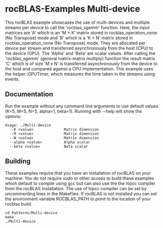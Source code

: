 # rocBLAS-Examples Multi-device 
This rocBLAS example showcases the use of multi-devices and multiple streams per device to call the 'rocblas_sgemm' function. Here, the input matrices are 'A' which is an 'M × K' matrix stored in rocblas_operation_none (No Transpose) mode and 'B' which is a 'K × N' matrix stored in rocblas_operation_none (No Transpose) mode. They are allocated per device per stream and transferred asynchronously from the host (CPU) to the device (GPU). The 'Alpha' and 'Beta' are scalar values. After calling the 'rocblas_sgemm' (general matrix-matrix multiply) function the result matrix 'C' which is of size 'M x N' is transferred asynchronously from the device to the host and compared against a CPU implementation. This example uses the helper::GPUTimer, which measures the time taken in the streams using events.

## Documentation
Run the example without any command line arguments to use default values (K=5, M=5, N=5, alpha=1, beta=1).
Running with --help will show the options:

    Usage: ./Multi-device 
      --K <value>              Matrix dimension
      --M <value>              Matrix dimension
      --N <value>              Matrix dimension
      --alpha <value>          Alpha scalar
      --beta <value>           Beta scalar

## Building
These examples require that you have an installation of rocBLAS on your machine. You do not require sudo or other access to build these examples which default to compile using gcc but can also use the the hipcc compiler from the rocBLAS installation. The use of hipcc compiler can be set by uncommenting lines in the Makefiles. If rocBLAS is not installed you can set the environment variable ROCBLAS_PATH to point to the location of your rocblas build.

    cd Patterns/Multi-device 
    make
    ./Multi-device
 
